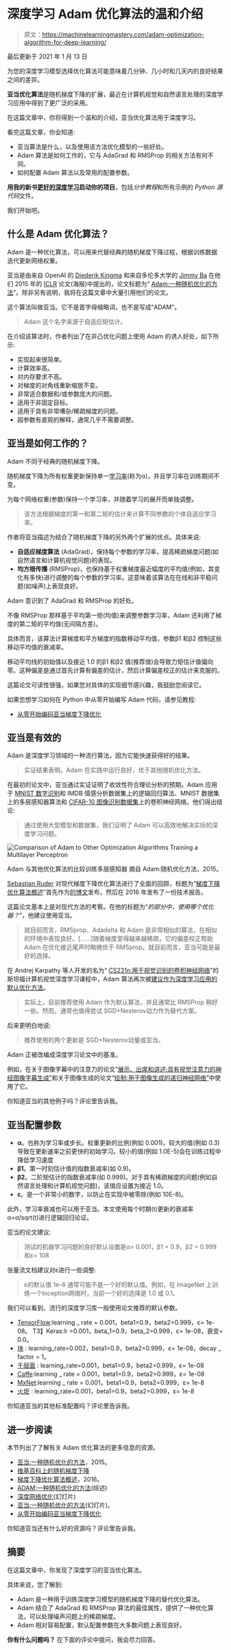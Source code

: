 # 深度学习 Adam 优化算法的温和介绍

> 原文：<https://machinelearningmastery.com/adam-optimization-algorithm-for-deep-learning/>

最后更新于 2021 年 1 月 13 日

为您的深度学习模型选择优化算法可能意味着几分钟、几小时和几天内的良好结果之间的差异。

**亚当优化算法**是随机梯度下降的扩展，最近在计算机视觉和自然语言处理的深度学习应用中得到了更广泛的采用。

在这篇文章中，你将得到一个温和的介绍，亚当优化算法用于深度学习。

看完这篇文章，你会知道:

*   亚当算法是什么，以及使用该方法优化模型的一些好处。
*   Adam 算法是如何工作的，它与 AdaGrad 和 RMSProp 的相关方法有何不同。
*   如何配置 Adam 算法以及常用的配置参数。

**用我的新书[更好的深度学习](https://machinelearningmastery.com/better-deep-learning/)启动你的项目**，包括*分步教程*和所有示例的 *Python 源代码*文件。

我们开始吧。

## 什么是 Adam 优化算法？

Adam 是一种优化算法，可以用来代替经典的随机梯度下降过程，根据训练数据迭代更新网络权重。

亚当是由来自 OpenAI 的 [Diederik Kingma](http://dpkingma.com/) 和来自多伦多大学的 [Jimmy Ba](https://jimmylba.github.io/) 在他们 2015 年的 [ICLR](http://www.iclr.cc/doku.php?id=iclr2015:main) 论文(海报)中提出的，论文标题为“ [Adam:一种随机优化的方法](https://arxiv.org/abs/1412.6980)”。除非另有说明，我将在这篇文章中大量引用他们的论文。

这个算法叫做亚当。它不是首字母缩略词，也不是写成“ADAM”。

> Adam 这个名字来源于自适应矩估计。

在介绍该算法时，作者列出了在非凸优化问题上使用 Adam 的诱人好处，如下所示:

*   实现起来很简单。
*   计算效率高。
*   对内存要求不高。
*   对梯度的对角线重新缩放不变。
*   非常适合数据和/或参数庞大的问题。
*   适用于非固定目标。
*   适用于具有非常嘈杂/稀疏梯度的问题。
*   超参数有直观的解释，通常几乎不需要调整。

## 亚当是如何工作的？

Adam 不同于经典的随机梯度下降。

随机梯度下降为所有权重更新保持单一[学习率](https://machinelearningmastery.com/learning-rate-for-deep-learning-neural-networks/)(称为α)，并且学习率在训练期间不变。

为每个网络权重(参数)保持一个学习率，并随着学习的展开而单独调整。

> 该方法根据梯度的第一和第二矩的估计来计算不同参数的个体自适应学习率。

作者将亚当描述为结合了随机梯度下降的另外两个扩展的优点。具体来说:

*   **自适应梯度算法** (AdaGrad)，保持每个参数的学习率，提高稀疏梯度问题(如自然语言和计算机视觉问题)的表现。
*   **均方根传播** (RMSProp)，也保持基于权重梯度最近幅度的平均值(例如，其变化有多快)进行调整的每个参数的学习率。这意味着该算法在在线和非平稳问题(如噪声)上表现良好。

Adam 意识到了 AdaGrad 和 RMSProp 的好处。

不像 RMSProp 那样基于平均第一矩(均值)来调整参数学习率，Adam 还利用了梯度的第二矩的平均值(无间隔方差)。

具体而言，该算法计算梯度和平方梯度的指数移动平均值，参数β1 和β2 控制这些移动平均值的衰减率。

移动平均线的初始值以及接近 1.0 的β1 和β2 值(推荐值)会导致力矩估计值偏向零。这种偏差是通过首先计算有偏差的估计，然后计算偏差校正的估计来克服的。

这篇论文可读性很强，如果您对具体的实现细节感兴趣，我鼓励您阅读它。

如果您想学习如何在 Python 中从零开始编写 Adam 代码，请参见教程:

*   [从零开始编码亚当梯度下降优化](https://machinelearningmastery.com/adam-optimization-from-scratch/)

## 亚当是有效的

Adam 是深度学习领域的一种流行算法，因为它能快速获得好的结果。

> 实证结果表明，Adam 在实践中运行良好，优于其他随机优化方法。

在最初的论文中，亚当通过实证证明了收敛性符合理论分析的预期。Adam 应用于 [MNIST 数字识别](https://machinelearningmastery.com/how-to-develop-a-convolutional-neural-network-from-scratch-for-mnist-handwritten-digit-classification/)和 IMDB 情感分析数据集上的逻辑回归算法、MNIST 数据集上的多层感知器算法和 [CIFAR-10 图像识别数据集](https://machinelearningmastery.com/how-to-develop-a-cnn-from-scratch-for-cifar-10-photo-classification/)上的卷积神经网络。他们得出结论:

> 通过使用大型模型和数据集，我们证明了 Adam 可以高效地解决实际的深度学习问题。

![Comparison of Adam to Other Optimization Algorithms Training a Multilayer Perceptron](img/57fbb704cf33cdcec34b86751deeb3da.png)

Adam 与其他优化算法的比较训练多层感知器
摘自 Adam:随机优化方法，2015。

[Sebastian Ruder](http://sebastianruder.com/) 对现代梯度下降优化算法进行了全面的回顾，标题为“[梯度下降优化算法概述](https://arxiv.org/abs/1609.04747)”首先作为[的博文](http://sebastianruder.com/optimizing-gradient-descent/index.html)发布，然后在 2016 年发布了一份技术报告。

这篇论文基本上是对现代方法的考察。在他的标题为“*的部分中，使用哪个优化器？*”，他建议使用亚当。

> 就目前而言，RMSprop、Adadelta 和 Adam 是非常相似的算法，在相似的环境中表现良好。[……]随着梯度变得越来越稀疏，它的偏差校正帮助 Adam 在优化接近尾声时略微优于 RMSprop。就目前而言，亚当可能是最好的选择。

在 Andrej Karpathy 等人开发的名为“ [CS231n:用于视觉识别的卷积神经网络](https://cs231n.github.io/)”的斯坦福计算机视觉深度学习课程中，Adam 算法再次被[建议作为深度学习应用的默认优化方法](https://cs231n.github.io/neural-networks-3/)。

> 实际上，目前推荐使用 Adam 作为默认算法，并且通常比 RMSProp 稍好一些。然而，通常也值得尝试 SGD+Nesterov动力作为替代方案。

后来更明白地说:

> 推荐使用的两个更新是 SGD+Nesterov动量或亚当。

Adam 正被改编成深度学习论文中的基准。

例如，在关于图像字幕中的注意力的论文“[展示、出席和讲述:具有视觉注意力的神经图像字幕生成”](https://arxiv.org/abs/1502.03044)和关于图像生成的论文“[绘制:用于图像生成的递归神经网络”](https://arxiv.org/abs/1502.04623)中使用了它。

你知道亚当的其他例子吗？评论里告诉我。

## 亚当配置参数

*   **α**。也称为学习率或步长。权重更新的比例(例如 0.001)。较大的值(例如 0.3)导致在更新速率之前更快的初始学习。较小的值(例如 1.0E-5)会在训练过程中降低学习速度
*   **β1**。第一时刻估计值的指数衰减率(如 0.9)。
*   **β2**。二阶矩估计的指数衰减率(如 0.999)。对于具有稀疏梯度的问题(例如自然语言处理和计算机视觉问题)，该值应设置为接近 1.0。
*   **ε**。是一个非常小的数字，以防止在实现中被零除(例如 10E-8)。

此外，学习率衰减也可以用于亚当。本文使用每个时期(t)更新的衰减率α=α/sqrt(t)进行逻辑回归论证。

亚当的论文建议:

> 测试的机器学习问题的良好默认设置是α= 0.001，β1 = 0.9，β2 = 0.999 和ε= 108

张量流文档建议对ε进行一些调整:

> ε的默认值 1e-8 通常可能不是一个好的默认值。例如，在 ImageNet 上训练一个Inception网络时，当前一个好的选择是 1.0 或 0.1。

我们可以看到，流行的深度学习库一般使用论文推荐的默认参数。

*   [TensorFlow](https://www.tensorflow.org/api_docs/python/tf/train/AdamOptimizer):learning _ rate = 0.001，beta1=0.9，beta2=0.999，ε= 1e-08。
    T3】Keras:lr =0.001，beta_1=0.9，beta_2=0.999，ε= 1e-08，衰变= 0.0。
*   [块](https://blocks.readthedocs.io/en/latest/api/algorithms.html) : learning_rate=0.002，beta1=0.9，beta2=0.999，ε= 1e-08，decay _ factor = 1。
*   [千层面](https://lasagne.readthedocs.io/en/latest/modules/updates.html) : learning_rate=0.001，beta1=0.9，beta2=0.999，ε= 1e-08
*   [Caffe](http://caffe.berkeleyvision.org/tutorial/solver.html):learning _ rate = 0.001，beta1=0.9，beta2=0.999，ε= 1e-08
*   [MxNet](http://mxnet.io/api/python/optimization.html):learning _ rate = 0.001，beta1=0.9，beta2=0.999，ε= 1e-8
*   [火炬](https://github.com/torch/optim/blob/master/adam.lua) : learning_rate=0.001，beta1=0.9，beta2=0.999，ε= 1e-8

你知道亚当的其他标准配置吗？评论里告诉我。

## 进一步阅读

本节列出了了解有关 Adam 优化算法的更多信息的资源。

*   [亚当:一种随机优化的方法](https://arxiv.org/abs/1412.6980)，2015。
*   [维基百科上的随机梯度下降](https://en.wikipedia.org/wiki/Stochastic_gradient_descent)
*   [梯度下降优化算法概述](https://arxiv.org/abs/1609.04747)，2016。
*   [ADAM:一种随机优化的方法](https://theberkeleyview.wordpress.com/2015/11/19/berkeleyview-for-adam-a-method-for-stochastic-optimization/)(综述)
*   [深度网络优化](https://www.cs.cmu.edu/~imisra/data/Optimization_2015_11_11.pdf)(幻灯片)
*   [亚当:一种随机优化的方法](https://moodle2.cs.huji.ac.il/nu15/pluginfile.php/316969/mod_resource/content/1/adam_pres.pdf)(幻灯片)。
*   [从零开始编码亚当梯度下降优化](https://machinelearningmastery.com/adam-optimization-from-scratch/)

你知道亚当还有什么好的资源吗？评论里告诉我。

## 摘要

在这篇文章中，你发现了深度学习的亚当优化算法。

具体来说，您了解到:

*   Adam 是一种用于训练深度学习模型的随机梯度下降的替代优化算法。
*   Adam 结合了 AdaGrad 和 RMSProp 算法的最佳属性，提供了一种优化算法，可以处理噪声问题上的稀疏梯度。
*   Adam 相对容易配置，默认配置参数在大多数问题上表现良好。

**你有什么问题吗？**
在下面的评论中提问，我会尽力回答。
